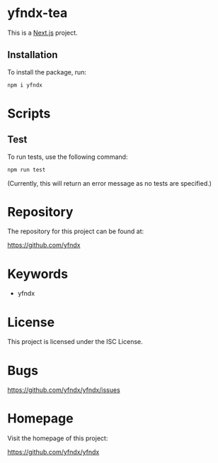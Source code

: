 # yfndx-tea

This is a [Next.js](https://nextjs.org/) project.

## Installation

To install the package, run:

```bash 
npm i yfndx
```
# Scripts
## Test
To run tests, use the following command:
```bash 
npm run test
 ```
(Currently, this will return an error message as no tests are specified.)

# Repository
The repository for this project can be found at:

https://github.com/yfndx
# Keywords 
- yfndx
# License
This project is licensed under the ISC License.
# Bugs
https://github.com/yfndx/yfndx/issues
# Homepage
Visit the homepage of this project:

https://github.com/yfndx/yfndx
